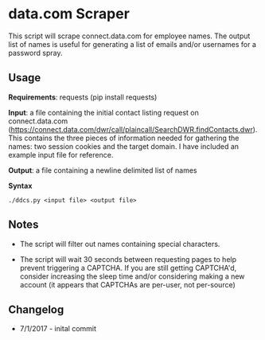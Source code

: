 # data.com Scraper

This script will scrape connect.data.com for employee names. The output list of names is useful for generating a list of emails and/or usernames for a password spray.

## Usage

**Requirements**: requests (pip install requests)

**Input**: a file containing the initial contact listing request on connect.data.com (https://connect.data.com/dwr/call/plaincall/SearchDWR.findContacts.dwr). This contains the three pieces of information needed for gathering the names: two session cookies and the target domain. I have included an example input file for reference.

**Output**: a file containing a newline delimited list of names

**Syntax**

```
./ddcs.py <input file> <output file>
```

## Notes

- The script will filter out names containing special characters.

- The script will wait 30 seconds between requesting pages to help prevent triggering a CAPTCHA. If you are still getting CAPTCHA'd, consider increasing the sleep time and/or considering making a new account (it appears that CAPTCHAs are per-user, not per-source)

## Changelog

- 7/1/2017 - inital commit
